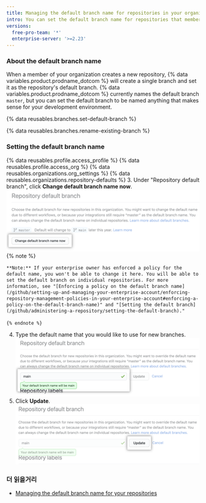 ```yaml
---
title: Managing the default branch name for repositories in your organization
intro: You can set the default branch name for repositories that members create in your organization.
versions:
  free-pro-team: '*'
  enterprise-server: '>=2.23'
---
```


### About the default branch name

When a member of your organization creates a new repository, {% data variables.product.prodname_dotcom %} will create a single branch and set it as the repository's default branch. {% data variables.product.prodname_dotcom %} currently names the default branch `master`, but you can set the default branch to be named anything that makes sense for your development environment.

{% data reusables.branches.set-default-branch %}

{% data reusables.branches.rename-existing-branch %}

### Setting the default branch name

{% data reusables.profile.access_profile %}
{% data reusables.profile.access_org %}
{% data reusables.organizations.org_settings %}
{% data reusables.organizations.repository-defaults %}
3. Under "Repository default branch", click **Change default branch name now**. ![Override button](/assets/images/help/organizations/repo-default-name-button.png)
    {% note %}

    **Note:** If your enterprise owner has enforced a policy for the default name, you won't be able to change it here. You will be able to set the default branch on individual repositories. For more information, see "[Enforcing a policy on the default branch name](/github/setting-up-and-managing-your-enterprise-account/enforcing-repository-management-policies-in-your-enterprise-account#enforcing-a-policy-on-the-default-branch-name)" and "[Setting the default branch](/github/administering-a-repository/setting-the-default-branch)."

    {% endnote %}
4. Type the default name that you would like to use for new branches. ![Text box for entering default name](/assets/images/help/organizations/repo-default-name-text.png)
5. Click **Update**. ![Update button](/assets/images/help/organizations/repo-default-name-update.png)

### 더 읽을거리

- [Managing the default branch name for your repositories](/github/setting-up-and-managing-your-github-user-account/managing-the-default-branch-name-for-your-repositories)
